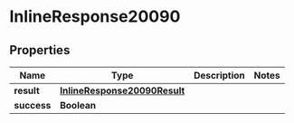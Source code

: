 # InlineResponse20090

## Properties
Name | Type | Description | Notes
------------ | ------------- | ------------- | -------------
**result** | [**InlineResponse20090Result**](InlineResponse20090Result.md) |  | 
**success** | **Boolean** |  | 

